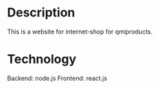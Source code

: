 # Description

This is a website for internet-shop for qmiproducts.

# Technology

Backend: node.js
Frontend: react.js
